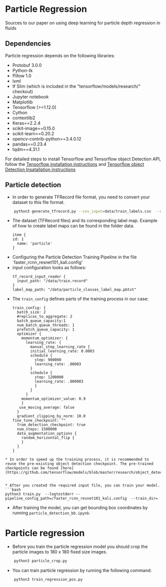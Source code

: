 # Particle Regression
Sources to our paper on using deep learning for particle depth regression in fluids

## Dependencies
Particle regression depends on the following libraries:
*   Protobuf 3.0.0
*   Python-tk
*   Pillow 1.0
*   lxml
*   tf Slim (which is included in the "tensorflow/models/research/" checkout)
*   Jupyter notebook
*   Matplotlib
*   Tensorflow (>=1.12.0)
*   Cython
*   contextlib2
*   Keras==2.2.4
*   scikit-image==0.15.0
*   scikit-learn==0.20.2
*   opencv-contrib-python==3.4.0.12
*   pandas==0.23.4
*   tqdm==4.31.1

For detailed steps to install Tensorflow and Tensorflow object Detection API, follow the [Tensorflow installation instructions](https://www.tensorflow.org/install/) and [Tensorflow object Detection Insatallation instructions](https://github.com/tensorflow/models/blob/master/research/object_detection/g3doc/installation.md)
## Particle detection
* In order to generate TFRecord file format, you need to convert your dataset to this file format.
```bash
    python3 generate_tfrecord.py --csv_input=data/train_labels.csv  --output_path=train.record
```
* The dataset (TFRecord files) and its corresponding label map. Example of how to create label maps can be found in the folder data.
  ```
  item {
  id: 1
    name: 'particle'
  }
  ```
* Configuring the Particle Detection Training Pipeline in the file `faster_rcnn_resnet101_kali.config'
 * input configuration looks as follows:
   ```
   tf_record_input_reader {
     input_path: "/data/train.record"
   }
   label_map_path: "/data/particle_classes_label_map.pbtxt"
   ```
 * The `train_config` defines parts of the training process in our case:
   ```
   train_config: {
     batch_size: 2
     #replicas_to_aggregate: 2
     batch_queue_capacity:1
     num_batch_queue_threads: 1
     prefetch_queue_capacity: 1
     optimizer {
       momentum_optimizer: {
         learning_rate: {
           manual_step_learning_rate {
           initial_learning_rate: 0.0003
           schedule {
             step: 900000
             learning_rate: .00003
           }
           schedule {
             step: 1200000
             learning_rate: .000003
             }
           }
         }
       momentum_optimizer_value: 0.9
       }
      use_moving_average: false
     }
     gradient_clipping_by_norm: 10.0
   fine_tune_checkpoint: ""
     from_detection_checkpoint: true
     num_steps: 1500000
     data_augmentation_options {
       random_horizontal_flip {
       }
     }
   }
  ```
 * In order to speed up the training process, it is recommended to reuse the pre-existing object detection checkpoint. The pre-trained checkpoints can be found [here](https://github.com/tensorflow/models/blob/master/research/object_detection/g3doc/detection_model_zoo.md).


* After you created the required input file, you can train your model.
```bash
python3 train.py  --logtostderr --pipeline_config_path=/faster_rcnn_resnet101_kali.config  --train_dir=
```

* After training the model, you can get bounding box coordinates by running `particle_detection_bb.ipynb`.



# Particle regression
* Before you train the particle regression model you should crop the particle images to 180 x 180 fixed size images.
```bash
    python3 particle_crop.py
```

* You can train particle regression by running the following command:
```bash
    python3 train_regression_pos.py
```
